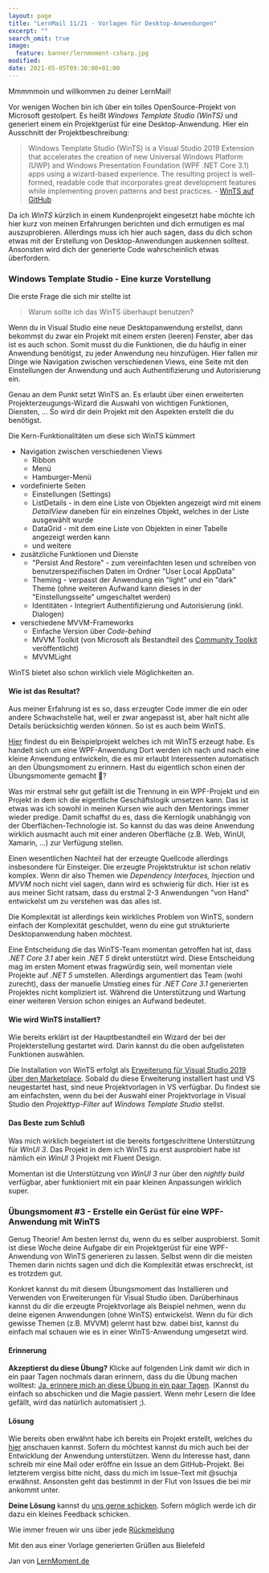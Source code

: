 ```yaml
---
layout: page
title: "LernMail 11/21 - Vorlagen für Desktop-Anwendungen"
excerpt: ""
search_omit: true
image:
  feature: banner/lernmoment-csharp.jpg
modified:
date: 2021-05-05T09:30:00+01:00
---
```


Mmmmmoin und willkommen zu deiner LernMail!

Vor wenigen Wochen bin ich über ein tolles OpenSource-Projekt von Microsoft gestolpert. Es heißt *Windows Template Studio (WinTS)* und generiert einem ein Projektgerüst für eine Desktop-Anwendung. Hier ein Ausschnitt der Projektbeschreibung:

> Windows Template Studio (WinTS) is a Visual Studio 2019 Extension that accelerates the creation of new Universal Windows Platform (UWP) and Windows Presentation Foundation (WPF .NET Core 3.1) apps using a wizard-based experience. The resulting project is well-formed, readable code that incorporates great development features while implementing proven patterns and best practices. - [WinTS auf GitHub](https://github.com/microsoft/WindowsTemplateStudio)

Da ich *WinTS* kürzlich in einem Kundenprojekt eingesetzt habe möchte ich hier kurz von meinen Erfahrungen berichten und dich ermutigen es mal auszuprobieren. Allerdings muss ich hier auch sagen, dass du dich schon etwas mit der Erstellung von Desktop-Anwendungen auskennen solltest. Ansonsten wird dich der generierte Code wahrscheinlich etwas überfordern.

### Windows Template Studio - Eine kurze Vorstellung
Die erste Frage die sich mir stellte ist

> Warum sollte ich das WinTS überhaupt benutzen?

Wenn du in Visual Studio eine neue Desktopanwendung erstellst, dann bekommst du zwar ein Projekt mit einem ersten (leeren) Fenster, aber das ist es auch schon. Somit musst du die Funktionen, die du häufig in einer Anwendung benötigst, zu jeder Anwendung neu hinzufügen. Hier fallen mir Dinge wie Navigation zwischen verschiedenen Views, eine Seite mit den Einstellungen der Anwendung und auch Authentifizierung und Autorisierung ein.

Genau an dem Punkt setzt WinTS an. Es erlaubt über einen erweiterten Projekterzeugungs-Wizard die Auswahl von wichtigen Funktionen, Diensten, ... So wird dir dein Projekt mit den Aspekten erstellt die du benötigst.

Die Kern-Funktionalitäten um diese sich WinTS kümmert
 - Navigation zwischen verschiedenen Views 
   - Ribbon
   - Menü
   - Hamburger-Menü
 - vordefinierte Seiten
   - Einstellungen (Settings)
   - ListDetails - in dem eine Liste von Objekten angezeigt wird mit einem *DetailView* daneben für ein einzelnes Objekt, welches in der Liste ausgewählt wurde
   - DataGrid - mit dem eine Liste von Objekten in einer Tabelle angezeigt werden kann
   - und weitere
 - zusätzliche Funktionen und Dienste
   - "Persist And Restore" - zum vereinfachten lesen und schreiben von benutzerspezifischen Daten im Ordner "User Local AppData"
   - Theming - verpasst der Anwendung ein "light" und ein "dark" Theme (ohne weiteren Aufwand kann dieses in der "Einstellungsseite" umgeschaltet werden)
   - Identitäten - Integriert Authentifizierung und Autorisierung (inkl. Dialogen)
 - verschiedene MVVM-Frameworks
   - Einfache Version über *Code-behind*
   - MVVM Toolkit (von Microsoft als Bestandteil des [Community Toolkit](https://github.com/windows-toolkit/WindowsCommunityToolkit) veröffentlicht)
   - MVVMLight

WinTS bietet also schon wirklich viele Möglichkeiten an.

#### Wie ist das Resultat?
Aus meiner Erfahrung ist es so, dass erzeugter Code immer die ein oder andere Schwachstelle hat, weil er zwar angepasst ist, aber halt nicht alle Details berücksichtig werden können. So ist es auch beim WinTS.

[Hier](https://github.com/LernMoment/UebungsMomentReminder) findest du ein Beispielprojekt welches ich mit WinTS erzeugt habe. Es handelt sich um eine WPF-Anwendung  Dort werden ich nach und nach eine kleine Anwendung entwickeln, die es mir erlaubt Interessenten automatisch an den Übungsmoment zu erinnern. Hast du eigentlich schon einen der Übungsmomente gemacht 🧐?

Was mir erstmal sehr gut gefällt ist die Trennung in ein WPF-Projekt und ein Projekt in dem ich die eigentliche Geschäftslogik umsetzen kann. Das ist etwas was ich sowohl in meinen Kursen wie auch den Mentorings immer wieder predige. Damit schaffst du es, dass die Kernlogik unabhängig von der Oberflächen-Technologie ist. So kannst du das was deine Anwendung wirklich ausmacht auch mit einer anderen Oberfläche (z.B. Web, WinUI, Xamarin, ...) zur Verfügung stellen.

Einen wesentlichen Nachteil hat der erzeugte Quellcode allerdings insbesondere für Einsteiger. Die erzeugte Projektstruktur ist schon relativ komplex. Wenn dir also Themen wie *Dependency *Interfaces*, Injection* und *MVVM* noch nicht viel sagen, dann wird es schwierig für dich. Hier ist es aus meiner Sicht ratsam, dass du erstmal 2-3 Anwendungen "von Hand" entwickelst um zu verstehen was das alles ist. 

Die Komplexität ist allerdings kein wirkliches Problem von WinTS, sondern einfach der Komplexität geschuldet, wenn du eine gut strukturierte Desktopanwendung haben möchtest.

Eine Entscheidung die das WinTS-Team momentan getroffen hat ist, dass *.NET Core 3.1* aber kein *.NET 5* direkt unterstützt wird. Diese Entscheidung mag im ersten Moment etwas fragwürdig sein, weil momentan viele Projekte auf *.NET 5* umstellen. Allerdings argumentiert das Team (wohl zurecht), dass der manuelle Umstieg eines für *.NET Core 3.1* generierten Projektes nicht kompliziert ist. Während die Unterstützung und Wartung einer weiteren Version schon einiges an Aufwand bedeutet.

#### Wie wird WinTS installiert?
Wie bereits erklärt ist der Hauptbestandteil ein Wizard der bei der Projekterstellung gestartet wird. Darin kannst du die oben aufgelisteten Funktionen auswählen.

Die Installation von WinTS erfolgt als [Erweiterung für Visual Studio 2019 über den Marketplace](https://marketplace.visualstudio.com/items?itemName=WASTeamAccount.WindowsTemplateStudio). Sobald du diese Erweiterung installiert hast und VS neugestartet hast, sind neue Projektvorlagen in VS verfügbar. Du findest sie am einfachsten, wenn du bei der Auswahl einer Projektvorlage in Visual Studio den *Projekttyp-Filter* auf *Windows Template Studio* stellst.

#### Das Beste zum Schluß
Was mich wirklich begeistert ist die bereits fortgeschrittene Unterstützung für *WinUI 3*. Das Projekt in dem ich WinTS zu erst ausprobiert habe ist nämlich ein *WinUI 3* Projekt mit Fluent Design.

Momentan ist die Unterstützung von *WinUI 3* nur über den *nightly build* verfügbar, aber funktioniert mit ein paar kleinen Anpassungen wirklich super. 

### Übungsmoment #3 - Erstelle ein Gerüst für eine WPF-Anwendung mit WinTS
Genug Theorie! Am besten lernst du, wenn du es selber ausprobierst. Somit ist diese Woche deine Aufgabe dir ein Projektgerüst für eine WPF-Anwendung von WinTS generieren zu lassen. Selbst wenn dir die meisten Themen darin nichts sagen und dich die Komplexität etwas erschreckt, ist es trotzdem gut.

Konkret kannst du mit diesem Übungsmoment das Installieren und Verwenden von Erweiterungen für Visual Studio üben. Darüberhinaus kannst du dir die erzeugte Projektvorlage als Beispiel nehmen, wenn du deine eigenen Anwendungen (ohne WinTS) entwickelst. Wenn du für dich gewisse Themen (z.B. MVVM) gelernt hast bzw. dabei bist, kannst du einfach mal schauen wie es in einer WinTS-Anwendung umgesetzt wird.

#### Erinnerung
**Akzeptierst du diese Übung?** Klicke auf folgenden Link damit wir dich in ein paar Tagen nochmals daran erinnern, dass du die Übung machen wolltest: [Ja, erinnere mich an diese Übung in ein paar Tagen](mailto:jan@lernmoment?subject=[LernMail%2011-21]%20Übungsmoment%20akzeptiert). (Kannst du einfach so abschicken und die Magie passiert. Wenn mehr Lesern die Idee gefällt, wird das natürlich automatisiert ;).

#### Lösung
Wie bereits oben erwähnt habe ich bereits ein Projekt erstellt, welches du [hier](https://github.com/LernMoment/UebungsMomentReminder) anschauen kannst. Sofern du möchtest kannst du mich auch bei der Entwicklung der Anwendung unterstützen. Wenn du Interesse hast, dann schreib mir eine Mail oder eröffne ein Issue an dem GitHub-Projekt. Bei letzterem vergiss bitte nicht, dass du mich im Issue-Text mit @suchja erwähnst. Ansonsten geht das bestimmt in der Flut von Issues die bei mir ankommt unter.

**Deine Lösung** kannst du [uns gerne schicken](mailto:jan@lernmoment?subject=[LernMail%2011-21]%20Übungsmoment%20Lösung). Sofern möglich werde ich dir dazu ein kleines Feedback schicken.

Wie immer freuen wir uns über jede [Rückmeldung](mailto:jan@lernmoment.de?subject=Rückmeldung%20LernMail%210-21)

Mit den aus einer Vorlage generierten Grüßen aus Bielefeld

Jan von [LernMoment.de](https://www.lernmoment.de)